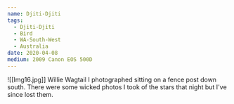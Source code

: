 ```yaml
---
name: Djiti-Djiti
tags:
  - Djiti-Djiti
  - Bird
  - WA-South-West
  - Australia
date: 2020-04-08
medium: 2009 Canon EOS 500D
---
```

![[Img16.jpg]]
Willie Wagtail I photographed sitting on a fence post down south. There were some wicked photos I took of the stars that night but I've since lost them. 